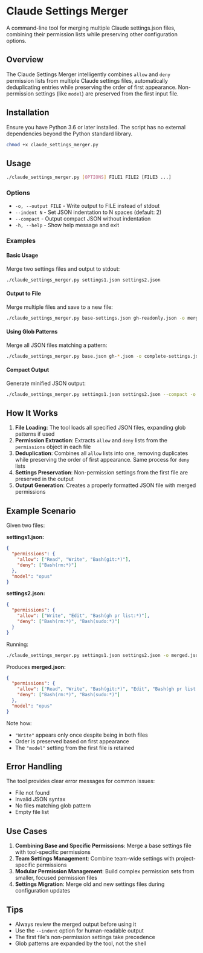 # Claude Settings Merger

A command-line tool for merging multiple Claude settings.json files, combining their permission lists while preserving other configuration options.

## Overview

The Claude Settings Merger intelligently combines `allow` and `deny` permission lists from multiple Claude settings files, automatically deduplicating entries while preserving the order of first appearance. Non-permission settings (like `model`) are preserved from the first input file.

## Installation

Ensure you have Python 3.6 or later installed. The script has no external dependencies beyond the Python standard library.

```bash
chmod +x claude_settings_merger.py
```

## Usage

```bash
./claude_settings_merger.py [OPTIONS] FILE1 FILE2 [FILE3 ...]
```

### Options

- `-o, --output FILE` - Write output to FILE instead of stdout
- `--indent N` - Set JSON indentation to N spaces (default: 2)
- `--compact` - Output compact JSON without indentation
- `-h, --help` - Show help message and exit

### Examples

#### Basic Usage

Merge two settings files and output to stdout:
```bash
./claude_settings_merger.py settings1.json settings2.json
```

#### Output to File

Merge multiple files and save to a new file:
```bash
./claude_settings_merger.py base-settings.json gh-readonly.json -o merged-settings.json
```

#### Using Glob Patterns

Merge all JSON files matching a pattern:
```bash
./claude_settings_merger.py base.json gh-*.json -o complete-settings.json
```

#### Compact Output

Generate minified JSON output:
```bash
./claude_settings_merger.py settings1.json settings2.json --compact -o merged.json
```

## How It Works

1. **File Loading**: The tool loads all specified JSON files, expanding glob patterns if used
2. **Permission Extraction**: Extracts `allow` and `deny` lists from the `permissions` object in each file
3. **Deduplication**: Combines all `allow` lists into one, removing duplicates while preserving the order of first appearance. Same process for `deny` lists
4. **Settings Preservation**: Non-permission settings from the first file are preserved in the output
5. **Output Generation**: Creates a properly formatted JSON file with merged permissions

## Example Scenario

Given two files:

**settings1.json:**
```json
{
  "permissions": {
    "allow": ["Read", "Write", "Bash(git:*)"],
    "deny": ["Bash(rm:*)"]
  },
  "model": "opus"
}
```

**settings2.json:**
```json
{
  "permissions": {
    "allow": ["Write", "Edit", "Bash(gh pr list:*)"],
    "deny": ["Bash(rm:*)", "Bash(sudo:*)"]
  }
}
```

Running:
```bash
./claude_settings_merger.py settings1.json settings2.json -o merged.json
```

Produces **merged.json:**
```json
{
  "permissions": {
    "allow": ["Read", "Write", "Bash(git:*)", "Edit", "Bash(gh pr list:*)"],
    "deny": ["Bash(rm:*)", "Bash(sudo:*)"]
  },
  "model": "opus"
}
```

Note how:
- `"Write"` appears only once despite being in both files
- Order is preserved based on first appearance
- The `"model"` setting from the first file is retained

## Error Handling

The tool provides clear error messages for common issues:
- File not found
- Invalid JSON syntax
- No files matching glob pattern
- Empty file list

## Use Cases

1. **Combining Base and Specific Permissions**: Merge a base settings file with tool-specific permissions
2. **Team Settings Management**: Combine team-wide settings with project-specific permissions
3. **Modular Permission Management**: Build complex permission sets from smaller, focused permission files
4. **Settings Migration**: Merge old and new settings files during configuration updates

## Tips

- Always review the merged output before using it
- Use the `--indent` option for human-readable output
- The first file's non-permission settings take precedence
- Glob patterns are expanded by the tool, not the shell